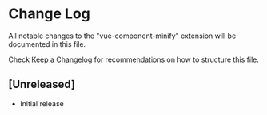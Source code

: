 # Change Log

All notable changes to the "vue-component-minify" extension will be documented in this file.

Check [Keep a Changelog](http://keepachangelog.com/) for recommendations on how to structure this file.

## [Unreleased]

- Initial release